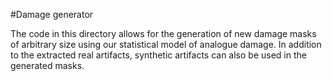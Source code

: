 #Damage generator

The code in this directory allows for the generation of new damage masks of arbitrary size using our statistical model of analogue damage. In addition to the extracted real artifacts, synthetic artifacts can also be used in the generated masks.

